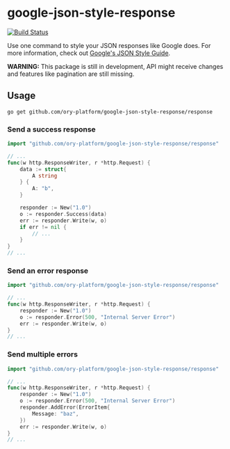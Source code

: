 # google-json-style-response

[![Build Status](https://travis-ci.org/ory-platform/google-json-style-response.svg)](https://travis-ci.org/ory-platform/google-json-style-response)

Use one command to style your JSON responses like Google does.
For more information, check out [Google's JSON Style Guide](https://google-styleguide.googlecode.com/svn/trunk/jsoncstyleguide.xml).

**WARNING:** This package is still in development, API might receive changes and features like pagination are still missing.

## Usage

```
go get github.com/ory-platform/google-json-style-response/response
```

### Send a success response

```go
import "github.com/ory-platform/google-json-style-response/response"

// ...
func(w http.ResponseWriter, r *http.Request) {
    data := struct{
        A string
    } {
        A: "b",
    }

    responder := New("1.0")
    o := responder.Success(data)
    err := responder.Write(w, o)
    if err != nil {
        // ...
    }
}
// ...
```

### Send an error response

```go
import "github.com/ory-platform/google-json-style-response/response"

// ...
func(w http.ResponseWriter, r *http.Request) {
    responder := New("1.0")
    o := responder.Error(500, "Internal Server Error")
    err := responder.Write(w, o)
}
// ...
```

### Send multiple errors

```go
import "github.com/ory-platform/google-json-style-response/response"

// ...
func(w http.ResponseWriter, r *http.Request) {
    responder := New("1.0")
    o := responder.Error(500, "Internal Server Error")
    responder.AddError(ErrorItem{
        Message: "baz",
    })
    err := responder.Write(w, o)
}
// ...
```
